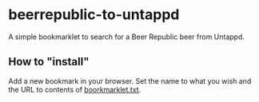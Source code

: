 # beerrepublic-to-untappd

A simple bookmarklet to search for a Beer Republic beer from Untappd.

## How to "install"

Add a new bookmark in your browser. Set the name to what you wish and the URL to contents of [boorkmarklet.txt](bookmarklet.txt).

